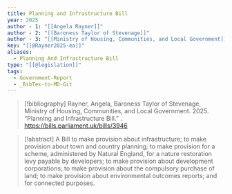 ```yaml
---
title: Planning and Infrastructure Bill
year: 2025
author - 1: "[[Angela Rayner]]"
author - 2: "[[Baroness Taylor of Stevenage]]"
author - 3: "[[Ministry of Housing, Communities, and Local Government]]"
key: "[[@Rayner2025-ea]]"
aliases:
  - Planning And Infrastructure Bill
type: "[[@legislation]]"
tags:
  - Government-Report
  - _BibTex-to-MD-Git
---
```


> [!bibliography]
> Rayner, Angela, Baroness Taylor of Stevenage, Ministry of Housing, Communities, and Local Government. 2025. “Planning and Infrastructure Bill.” . https://bills.parliament.uk/bills/3946

> [!abstract]
> A Bill to make provision about infrastructure; to make provision about town and country planning; to make provision for a scheme, administered by Natural England, for a nature restoration levy payable by developers; to make provision about development corporations; to make provision about the compulsory purchase of land; to make provision about environmental outcomes reports; and for connected purposes.